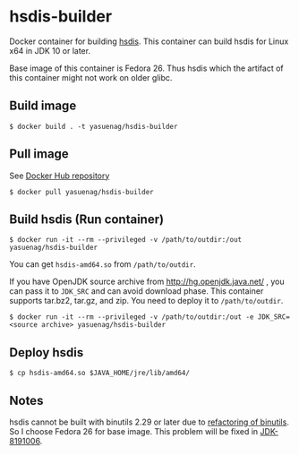 # hsdis-builder

Docker container for building [hsdis](http://hg.openjdk.java.net/jdk/jdk/file/tip/src/utils/hsdis/README). This container can build hsdis for Linux x64 in JDK 10 or later.

Base image of this container is Fedora 26. Thus hsdis which the artifact of this container might not work on older glibc.

## Build image

```
$ docker build . -t yasuenag/hsdis-builder
```

## Pull image

See [Docker Hub repository](https://hub.docker.com/r/yasuenag/hsdis-builder/)

```
$ docker pull yasuenag/hsdis-builder
```

## Build hsdis (Run container)

```
$ docker run -it --rm --privileged -v /path/to/outdir:/out yasuenag/hsdis-builder
```

You can get `hsdis-amd64.so` from `/path/to/outdir`.

If you have OpenJDK source archive from http://hg.openjdk.java.net/ , you can pass it to `JDK_SRC` and can avoid download phase.
This container supports tar.bz2, tar.gz, and zip. You need to deploy it to `/path/to/outdir`.

```
$ docker run -it --rm --privileged -v /path/to/outdir:/out -e JDK_SRC=<source archive> yasuenag/hsdis-builder
```

## Deploy hsdis

```
$ cp hsdis-amd64.so $JAVA_HOME/jre/lib/amd64/
```

## Notes

hsdis cannot be built with binutils 2.29 or later due to [refactoring of binutils](https://sourceware.org/git/gitweb.cgi?p=binutils-gdb.git;a=commit;f=include/dis-asm.h;h=003ca0fd22863aaf1a9811c8a35a0133a2d27fb1). So I choose Fedora 26 for base image.
This problem will be fixed in [JDK-8191006](https://bugs.openjdk.java.net/browse/JDK-8191006).

